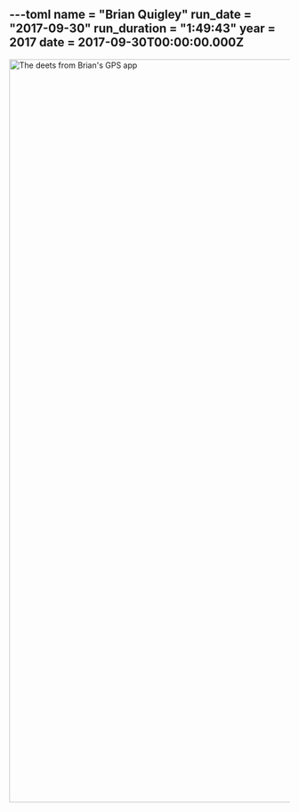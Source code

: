 ---toml
name = "Brian Quigley"
run_date = "2017-09-30"
run_duration = "1:49:43"
year = 2017
date = 2017-09-30T00:00:00.000Z
---

<img src="https://res.cloudinary.com/mount-adams-challenge/f_auto,c_limit,w_1000,h_800/results/quigley-strava.png" loading="lazy" alt="The deets from Brian's GPS app" width="750" height="1334">


